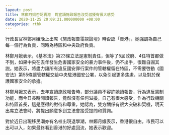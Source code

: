 ```yaml
---
layout: post
title: 林鄭月娥否認賣港　對宣讀施政報告沒受滋擾有很大感受
date: 2020-11-25 20:09:21.000000000 +08:00
categories: rthk
---
```


行政長官林鄭月娥晚上出席《施政報告電視論壇》時否認「賣港」，她強調為自己每一個行為負責，同時為特區和中央政府負責。

林鄭月娥表示，《基本法》第23條立法是憲制責任，但等了5屆政府、4任特首都做不到，如果中央在去年發生危害國家安全的暴力事件後，仍不出手，很難自圓其説。她表示，將盡力讓所有違反國安罪行案件的管轄權留在特區，不需要啓動《國安法》第55條讓管轄權交給中央駐港國安公署，以免引起更多焦慮，以及對於保護國家安全的承擔。

林鄭月娥又表示，去年宣讀施政報告時，部分議員不容許她讀報告，行為違反憲制功能，而今日長時間讀報告，竟然沒有任何滋擾，自己有很大感受，作為行政機關和特區首長，這是應得的對待和尊重，她認為，雙方關係有很大突破和契機，明天出席立法會時，將提出願意多到立法會接受提問和質詢。

對於近日出現移民潮亦有名校出現退學潮，林鄭月娥表示，香港很自由，市民可以出可以入，如果最終看到香港的好處回流，她表示歡迎。

